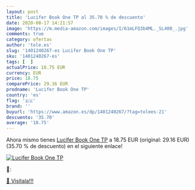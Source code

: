 ```yaml
---
layout: post
title: 'Lucifer Book One TP al 35.70 % de descuento'
date: 2020-08-17 14:21:57
image: 'https://m.media-amazon.com/images/I/61mLFQ3b4ML._SL400_.jpg'
comments: true
category: ofertas
author: 'tole.es'
slug: '1401240267-es Lucifer Book One TP'
sku: '1401240267-es'
tags: [  ]
actualPrice: 18.75 EUR
currency: EUR
price: 18.75
comparePrice: 29.16 EUR
prodname: 'Lucifer Book One TP'
country: 'es'
flag: '🇪🇸'
brand: ''
buyurl: 'https://www.amazon.es/dp/1401240267/?tag=tolees-21'
descuento: '35.70'
average: '18.75'
---
```


Ahora mismo tienes [Lucifer Book One TP](https://www.amazon.es/dp/1401240267/?tag=tolees-21) a 18.75 EUR (original: 29.16 EUR) (35.70 %  de descuento) en el siguiente enlace!

[![Lucifer Book One TP](https://m.media-amazon.com/images/I/61mLFQ3b4ML._SL400_.jpg)](https://www.amazon.es/dp/1401240267/?tag=tolees-21)

🔎:


[🛒 Visítala!!!](https://www.amazon.es/dp/1401240267/?tag=tolees-21)
